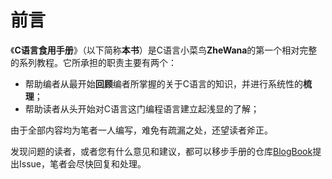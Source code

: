 # 前言

《**C语言食用手册**》（以下简称**本书**）是C语言小菜鸟**ZheWana**的第一个相对完整的系列教程。它所承担的职责主要有两个：

* 帮助编者从最开始**回顾**编者所掌握的关于C语言的知识，并进行系统性的**梳理**；
* 帮助读者从头开始对C语言这门编程语言建立起浅显的了解；

由于全部内容均为笔者一人编写，难免有疏漏之处，还望读者斧正。

发现问题的读者，或者您有什么意见和建议，都可以移步手册的仓库[BlogBook](https://github.com/ZheWana/BlogBook)提出Issue，笔者会尽快回复和处理。